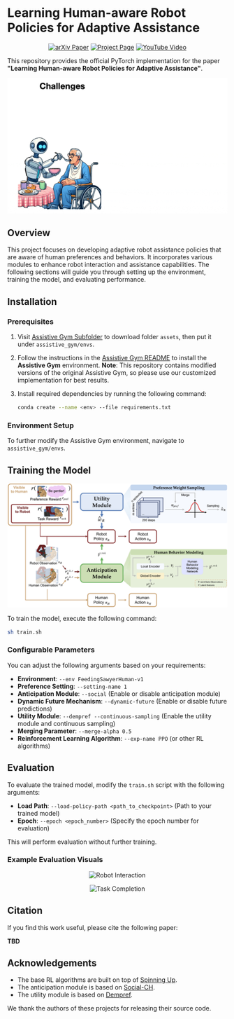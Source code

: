 # Learning Human-aware Robot Policies for Adaptive Assistance

<p align="center">
  <a href="https://arxiv.org/abs/2412.11913" target="_blank">
    <img src="https://img.shields.io/badge/arXiv-2412.11913-b31b1b.svg?style=for-the-badge" alt="arXiv Paper"></a>
  <a href="https://asonin.github.io/Human-Aware-Assistance/" target="_blank">
    <img src="https://img.shields.io/badge/Project-Page-blue?style=for-the-badge&logo=Google%20chrome&logoColor=white" alt="Project Page"></a>
  <a href="https://youtu.be/yNTk-Wt6feA" target="_blank">
    <img src="https://img.shields.io/badge/YouTube-Video-black?style=for-the-badge&logo=youtube&logoColor=white&labelColor=FF0000&color=black" alt="YouTube Video"></a>
</p>

This repository provides the official PyTorch implementation for the paper **"Learning Human-aware Robot Policies for Adaptive Assistance"**.

![Teaser](pics/teaser_final_cut_v0-ezgif.com-optimize.gif)

## Overview

This project focuses on developing adaptive robot assistance policies that are aware of human preferences and behaviors. It incorporates various modules to enhance robot interaction and assistance capabilities. The following sections will guide you through setting up the environment, training the model, and evaluating performance.

## Installation

### Prerequisites
1. Visit [Assistive Gym Subfolder](https://github.com/Healthcare-Robotics/assistive-gym/tree/main/assistive_gym/envs) to download folder ```assets```, then put it under ```assistive_gym/envs```.

2. Follow the instructions in the [Assistive Gym README](https://github.com/Healthcare-Robotics/assistive-gym/blob/main/README.md) to install the **Assistive Gym** environment. **Note**: This repository contains modified versions of the original Assistive Gym, so please use our customized implementation for best results.
3. Install required dependencies by running the following command:

   ```bash
   conda create --name <env> --file requirements.txt
   ```

### Environment Setup

To further modify the Assistive Gym environment, navigate to `assistive_gym/envs`.

## Training the Model

![Framework](pics/framework_1202.jpg)

To train the model, execute the following command:

```bash
sh train.sh
```

### Configurable Parameters

You can adjust the following arguments based on your requirements:

- **Environment**: `--env FeedingSawyerHuman-v1`
- **Preference Setting**: `--setting-name 1`
- **Anticipation Module**: `--social` (Enable or disable anticipation module)
- **Dynamic Future Mechanism**: `--dynamic-future` (Enable or disable future predictions)
- **Utility Module**: `--dempref --continuous-sampling` (Enable the utility module and continuous sampling)
- **Merging Parameter**: `--merge-alpha 0.5`
- **Reinforcement Learning Algorithm**: `--exp-name PPO` (or other RL algorithms)

## Evaluation

To evaluate the trained model, modify the `train.sh` script with the following arguments:

- **Load Path**: `--load-policy-path <path_to_checkpoint>` (Path to your trained model)
- **Epoch**: `--epoch <epoch_number>` (Specify the epoch number for evaluation)

This will perform evaluation without further training.

### Example Evaluation Visuals

<p align="center">
  <img src="pics/robots_aligned_optimize-ezgif.com-crop.gif" alt="Robot Interaction" width="1000">
  <br>
</p>

<p align="center">
  <img src="pics/tasks_aligned_optimize-ezgif.com-crop.gif" alt="Task Completion" width="1000">
  <br>
</p>

## Citation

If you find this work useful, please cite the following paper:

**TBD**

## Acknowledgements

- The base RL algorithms are built on top of [Spinning Up](https://github.com/openai/spinningup).
- The anticipation module is based on [Social-CH](https://github.com/Walter0807/Social-CH).
- The utility module is based on [Dempref](https://github.com/malayandi/DemPrefCode).

We thank the authors of these projects for releasing their source code.
